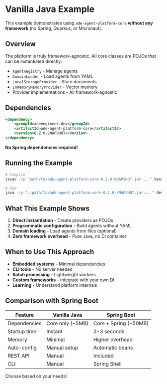 # Vanilla Java Example

This example demonstrates using `ade-agent-platform-core` **without any framework** (no Spring, Quarkus, or Micronaut).

## Overview

The platform is truly framework-agnostic. All core classes are POJOs that can be instantiated directly:

- `AgentRegistry` - Manage agents
- `DomainLoader` - Load agents from YAML
- `LocalStorageProvider` - Store documents
- `InMemoryMemoryProvider` - Vector memory
- Provider implementations - All framework-agnostic

## Dependencies

```xml
<dependency>
    <groupId>adeengineer.dev</groupId>
    <artifactId>ade-agent-platform-core</artifactId>
    <version>0.2.0-SNAPSHOT</version>
</dependency>
```

**No Spring dependencies required!**

## Running the Example

```bash
# Compile
javac -cp "path/to/ade-agent-platform-core-0.2.0-SNAPSHOT.jar:..." VanillaJavaExample.java

# Run
java -cp ".:path/to/ade-agent-platform-core-0.2.0-SNAPSHOT.jar:..." dev.adeengineer.examples.VanillaJavaExample
```

## What This Example Shows

1. **Direct instantiation** - Create providers as POJOs
2. **Programmatic configuration** - Build agents without YAML
3. **Domain loading** - Load agents from files (optional)
4. **Zero framework overhead** - Pure Java, no DI container

## When to Use This Approach

- **Embedded systems** - Minimal dependencies
- **CLI tools** - No server needed
- **Batch processing** - Lightweight workers
- **Custom frameworks** - Integrate with your own DI
- **Learning** - Understand platform internals

## Comparison with Spring Boot

| Feature | Vanilla Java | Spring Boot |
|---------|--------------|-------------|
| Dependencies | Core only (~5MB) | Core + Spring (~50MB) |
| Startup time | Instant | 2-3 seconds |
| Memory | Minimal | Higher overhead |
| Auto-config | Manual setup | Automatic beans |
| REST API | Manual | Included |
| CLI | Manual | Spring Shell |

Choose based on your needs!
